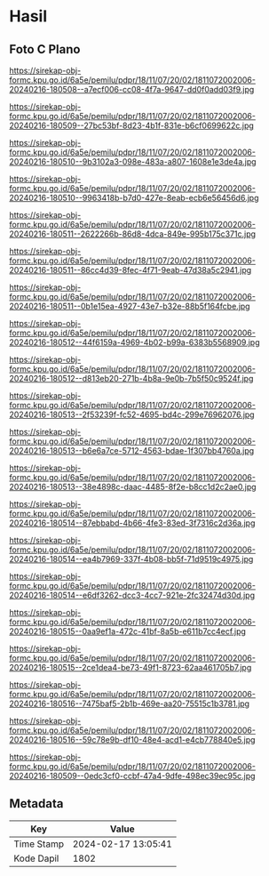 # Hasil

## Foto C Plano

https://sirekap-obj-formc.kpu.go.id/6a5e/pemilu/pdpr/18/11/07/20/02/1811072002006-20240216-180508--a7ecf006-cc08-4f7a-9647-dd0f0add03f9.jpg

https://sirekap-obj-formc.kpu.go.id/6a5e/pemilu/pdpr/18/11/07/20/02/1811072002006-20240216-180509--27bc53bf-8d23-4b1f-831e-b6cf0699622c.jpg

https://sirekap-obj-formc.kpu.go.id/6a5e/pemilu/pdpr/18/11/07/20/02/1811072002006-20240216-180510--9b3102a3-098e-483a-a807-1608e1e3de4a.jpg

https://sirekap-obj-formc.kpu.go.id/6a5e/pemilu/pdpr/18/11/07/20/02/1811072002006-20240216-180510--9963418b-b7d0-427e-8eab-ecb6e56456d6.jpg

https://sirekap-obj-formc.kpu.go.id/6a5e/pemilu/pdpr/18/11/07/20/02/1811072002006-20240216-180511--2622266b-86d8-4dca-849e-995b175c371c.jpg

https://sirekap-obj-formc.kpu.go.id/6a5e/pemilu/pdpr/18/11/07/20/02/1811072002006-20240216-180511--86cc4d39-8fec-4f71-9eab-47d38a5c2941.jpg

https://sirekap-obj-formc.kpu.go.id/6a5e/pemilu/pdpr/18/11/07/20/02/1811072002006-20240216-180511--0b1e15ea-4927-43e7-b32e-88b5f164fcbe.jpg

https://sirekap-obj-formc.kpu.go.id/6a5e/pemilu/pdpr/18/11/07/20/02/1811072002006-20240216-180512--44f6159a-4969-4b02-b99a-6383b5568909.jpg

https://sirekap-obj-formc.kpu.go.id/6a5e/pemilu/pdpr/18/11/07/20/02/1811072002006-20240216-180512--d813eb20-271b-4b8a-9e0b-7b5f50c9524f.jpg

https://sirekap-obj-formc.kpu.go.id/6a5e/pemilu/pdpr/18/11/07/20/02/1811072002006-20240216-180513--2f53239f-fc52-4695-bd4c-299e76962076.jpg

https://sirekap-obj-formc.kpu.go.id/6a5e/pemilu/pdpr/18/11/07/20/02/1811072002006-20240216-180513--b6e6a7ce-5712-4563-bdae-1f307bb4760a.jpg

https://sirekap-obj-formc.kpu.go.id/6a5e/pemilu/pdpr/18/11/07/20/02/1811072002006-20240216-180513--38e4898c-daac-4485-8f2e-b8cc1d2c2ae0.jpg

https://sirekap-obj-formc.kpu.go.id/6a5e/pemilu/pdpr/18/11/07/20/02/1811072002006-20240216-180514--87ebbabd-4b66-4fe3-83ed-3f7316c2d36a.jpg

https://sirekap-obj-formc.kpu.go.id/6a5e/pemilu/pdpr/18/11/07/20/02/1811072002006-20240216-180514--ea4b7969-337f-4b08-bb5f-71d9519c4975.jpg

https://sirekap-obj-formc.kpu.go.id/6a5e/pemilu/pdpr/18/11/07/20/02/1811072002006-20240216-180514--e6df3262-dcc3-4cc7-921e-2fc32474d30d.jpg

https://sirekap-obj-formc.kpu.go.id/6a5e/pemilu/pdpr/18/11/07/20/02/1811072002006-20240216-180515--0aa9ef1a-472c-41bf-8a5b-e611b7cc4ecf.jpg

https://sirekap-obj-formc.kpu.go.id/6a5e/pemilu/pdpr/18/11/07/20/02/1811072002006-20240216-180515--2ce1dea4-be73-49f1-8723-62aa461705b7.jpg

https://sirekap-obj-formc.kpu.go.id/6a5e/pemilu/pdpr/18/11/07/20/02/1811072002006-20240216-180516--7475baf5-2b1b-469e-aa20-75515c1b3781.jpg

https://sirekap-obj-formc.kpu.go.id/6a5e/pemilu/pdpr/18/11/07/20/02/1811072002006-20240216-180516--59c78e9b-df10-48e4-acd1-e4cb778840e5.jpg

https://sirekap-obj-formc.kpu.go.id/6a5e/pemilu/pdpr/18/11/07/20/02/1811072002006-20240216-180509--0edc3cf0-ccbf-47a4-9dfe-498ec39ec95c.jpg


## Metadata

| Key        | Value               |
| ---------- | ------------------- |
| Time Stamp | 2024-02-17 13:05:41 |
| Kode Dapil | 1802                |



